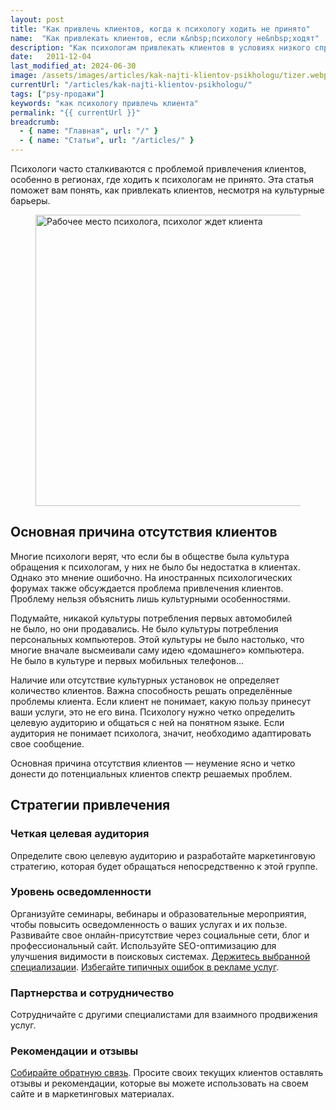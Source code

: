 ```yaml
---
layout: post
title: "Как привлечь клиентов, когда к психологу ходить не принято"
name:  "Как привлекать клиентов, если к&nbsp;психологу не&nbsp;ходят"
description: "Как психологам привлекать клиентов в условиях низкого спроса: определение целевой аудитории, повышение осведомленности, партнерства и использование отзывов."
date:   2011-12-04			 
last_modified_at: 2024-06-30
image: /assets/images/articles/kak-najti-klientov-psikhologu/tizer.webp
currentUrl: "/articles/kak-najti-klientov-psikhologu/"
tags: ["psy-продажи"]
keywords: "как психологу привлечь клиента"
permalink: "{{ currentUrl }}"
breadcrumb:
  - { name: "Главная", url: "/" }
  - { name: "Статьи", url: "/articles/" }
---
```



<p>Психологи часто сталкиваются с проблемой привлечения клиентов, особенно в регионах, где ходить к психологам не принято. Эта статья поможет вам понять, как привлекать клиентов, несмотря на культурные барьеры.</p>


<figure itemscope itemtype="http://schema.org/ImageObject">
<link itemprop="url" href="/assets/images/articles/kak-najti-klientov-psikhologu/tizer.webp">
<img class="image"  src="/assets/images/articles/kak-najti-klientov-psikhologu/tizer.webp" alt="Рабочее место психолога, психолог ждет клиента" width="593" height="466" itemprop="contentUrl">
<figcaption class="figcaption"> 

</figcaption>
</figure>


<section class="row-gap--m mb-1">
<h2 class="h2">Основная причина отсутствия клиентов</h2>
      
<p>Многие психологи верят, что если бы в обществе была культура обращения к психологам, у них не было бы недостатка в клиентах. Однако это мнение ошибочно. На иностранных психологических форумах также обсуждается проблема привлечения клиентов. Проблему нельзя объяснить лишь культурными особенностями. </p>

<p>Подумайте, никакой культуры потребления первых автомобилей не было, но они продавались. Не было культуры потребления персональных компьютеров. Этой культуры не было настолько, что многие вначале высмеивали саму идею «домашнего» компьютера. Не было в культуре и первых мобильных телефонов...</p>

<p>Наличие или отсутствие культурных установок не определяет количество клиентов. Важна способность решать определённые проблемы клиента. Если клиент не понимает, какую пользу принесут ваши услуги, это не его вина. Психологу нужно четко определить целевую аудиторию и общаться с ней на понятном языке. Если аудитория не понимает психолога, значит, необходимо адаптировать свое сообщение.</p>

<p>Основная причина отсутствия клиентов — неумение ясно и четко донести до потенциальных клиентов спектр решаемых проблем.</p>

</section>

<section class="row-gap--m mb-1">
<h2 class="h2">Стратегии привлечения</h2>

 <section class="row-gap--xs">
<h3 class="h3"> Четкая целевая аудитория </h3>
<p>Определите свою целевую аудиторию и разработайте маркетинговую стратегию, которая будет обращаться непосредственно к этой группе.</p>
</section>

 <section class="row-gap--xs">
<h3 class="h3">Уровень осведомленности </h3>
<p>Организуйте семинары, вебинары и образовательные мероприятия, чтобы повысить осведомленность о ваших услугах и их пользе. Развивайте свое онлайн-присутствие через социальные сети, блог и профессиональный сайт. Используйте SEO-оптимизацию для улучшения видимости в поисковых системах. <a class="link" href="/articles/uzkaya-specializaciya/">Держитесь выбранной специализации</a>. <a class="link" href="/articles/tabu-v-reklame/">Избегайте типичных ошибок в рекламе услуг</a>.</p>
</section>


 <section class="row-gap--xs">
<h3 class="h3">Партнерства и сотрудничество </h3>
<p>Сотрудничайте с другими специалистами для взаимного продвижения услуг.</p>
</section>

 <section class="row-gap--xs">
<h3 class="h3">Рекомендации и отзывы </h3>
<p><a class="link" href="/articles/metodika-polucheniya-obratnoy-svyazi-psihologu/">Собирайте обратную связь</a>. Просите своих текущих клиентов оставлять отзывы и рекомендации, которые вы можете использовать на своем сайте и в маркетинговых материалах.</p>
</section>


</section>